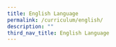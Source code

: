 ```yaml
---
title: English Language
permalink: /curriculum/english/
description: ""
third_nav_title: English Language
---
```

